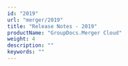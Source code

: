 ```yaml
---
id: "2019"
url: "merger/2019"
title: "Release Notes - 2019"
productName: "GroupDocs.Merger Cloud"
weight: 4
description: ""
keywords: ""
---
```

